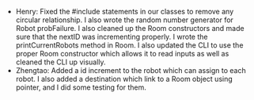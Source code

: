 - Henry: Fixed the #include statements in our classes to remove any circular relationship. I also wrote the random number generator for Robot probFailure. I also cleaned up the Room constructors and made sure that the nextID was incrementing properly. I wrote the printCurrentRobots method in Room. I also updated the CLI to use the proper Room constructor which allows it to read inputs as well as cleaned the CLI up visually.
- Zhengtao: Added a id increment to the robot which can assign to each robot. I also added a destination which link to a Room object using pointer, and I did some testing for them.
